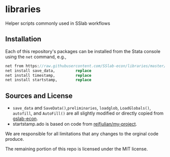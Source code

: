 # libraries
Helper scripts commonly used in SSlab workflows

## Installation

Each of this repository's packages can be installed from the Stata console 
using the `net` command, e.g.,
```stata
net from https://raw.githubusercontent.com/SSlab-econ/libraries/master/Stata/ado          
net install save_data,         replace
net install timestamp,         replace
net install startstamp,        replace
```

## Sources and License

- `save_data` and `SaveData()`,`preliminaries`, `loadglob`, `LoadGlobals()`, `autofill`, and `AutoFill()` are all slightly modified or directly copied from [gslab-econ](https://github.com/gslab-econ). 
- startstamp.ado is based on code from [reifjulian/my-project](https://github.com/reifjulian/my-project).

We are responsible for all limitations that any changes to the orginal code produce.

The remaining portion of this repo is licensed under the MIT license.
